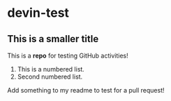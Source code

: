# devin-test
## This is a smaller title
This is a **repo** for testing GitHub activities!

1. This is a numbered list.
2. Second numbered list.

Add something to my readme to test for a pull request!
